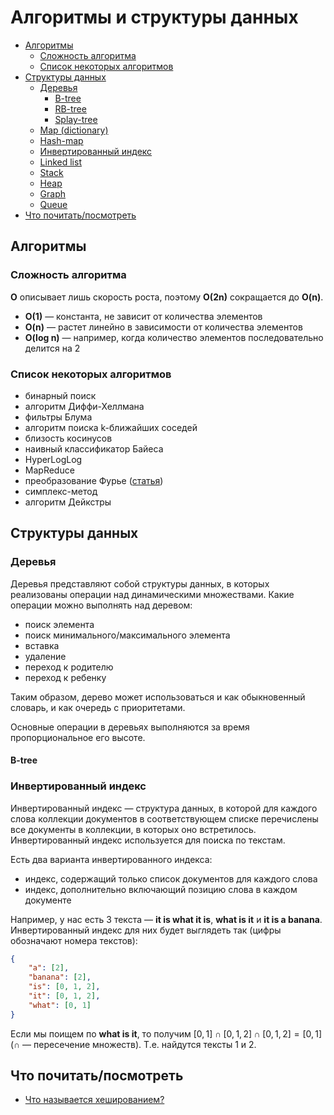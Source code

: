 # Алгоритмы и структуры данных

- [Алгоритмы](#алгоритмы)
    - [Сложность алгоритма](#сложность-алгоритма)
    - [Список некоторых алгоритмов](#список-некоторых-алгоритмов)
- [Структуры данных](#структуры-данных)
    - [Деревья](#деревья)
        - [B-tree](#b-tree)
        - [RB-tree]()
        - [Splay-tree]()
    - [Map (dictionary)]()
    - [Hash-map]()
    - [Инвертированный индекс](#инвертированный-индекс)
    - [Linked list]()
    - [Stack]()
    - [Heap]()
    - [Graph]()
    - [Queue]()
- [Что почитать/посмотреть](#что-почитатьпосмотреть)

## Алгоритмы

### Сложность алгоритма

**O** описывает лишь скорость роста, поэтому **O(2n)** сокращается до **O(n)**.

- **O(1)** — константа, не зависит от количества элементов
- **O(n)** — растет линейно в зависимости от количества элементов
- **O(log n)** — например, когда количество элементов последовательно делится на 2

### Список некоторых алгоритмов

- бинарный поиск
- алгоритм Диффи-Хеллмана
- фильтры Блума
- алгоритм поиска k-ближайших соседей
- близость косинусов
- наивный классификатор Байеса
- HyperLogLog
- MapReduce
- преобразование Фурье ([статья](https://betterexplained.com/articles/an-interactive-guide-to-the-fourier-transform/))
- симплекс-метод
- алгоритм Дейкстры

## Структуры данных

### Деревья

Деревья представляют собой структуры данных, в которых реализованы операции над динамическими множествами. Какие операции можно выполнять над деревом:

- поиск элемента
- поиск минимального/максимального элемента
- вставка
- удаление
- переход к родителю
- переход к ребенку

Таким образом, дерево может использоваться и как обыкновенный словарь, и как очередь с приоритетами.

Основные операции в деревьях выполняются за время пропорциональное его высоте.

#### B-tree

### Инвертированный индекс

Инвертированный индекс — структура данных, в которой для каждого слова коллекции документов в соответствующем списке перечислены все документы в коллекции, в которых оно встретилось. Инвертированный индекс используется для поиска по текстам.

Есть два варианта инвертированного индекса:

- индекс, содержащий только список документов для каждого слова
- индекс, дополнительно включающий позицию слова в каждом документе

Например, у нас есть 3 текста — **it is what it is**, **what is it** и **it is a banana**. Инвертированный индекс для них будет выглядеть так (цифры обозначают номера текстов):

```json
{
    "a": [2],
    "banana": [2],
    "is": [0, 1, 2],
    "it": [0, 1, 2],
    "what": [0, 1]
}
```

Если мы поищем по **what is it**, то получим $[0, 1] \cap [0, 1, 2] \cap [0, 1, 2] = [0, 1]$ ($\cap$ — пересечение множеств). Т.е. найдутся тексты 1 и 2.

## Что почитать/посмотреть

- [Что называется хешированием?](https://www.youtube.com/watch?v=ooVnhz561iY)
